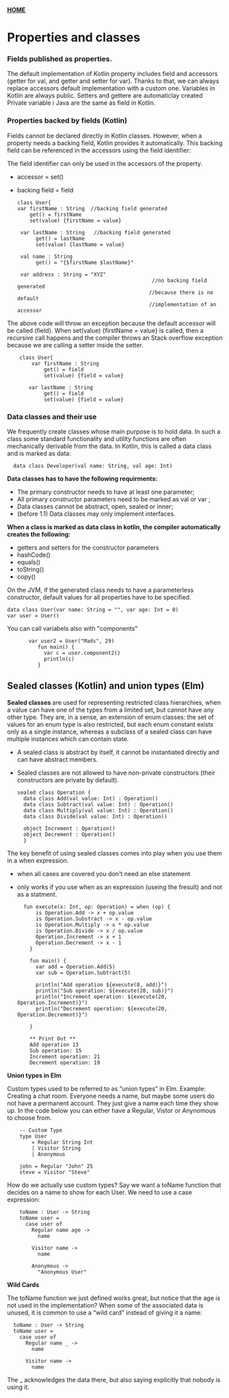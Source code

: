 [**HOME**](../index.md)

# Properties and classes

### Fields published as properties.
The default implementation of Kotlin property includes field and accessors (getter for val, and getter and setter for var). Thanks to that, we can always replace accessors default implementation with a custom one. 
Variables in Kotlin are always public. Setters and gettere are automaticlay created
Private variable i Java are the same as field in Kotlin.

### Properties backed by fields (Kotlin)

Fields cannot be declared directly in Kotlin classes. However, when a property needs a backing field, Kotlin provides it automatically. This backing field can be referenced in the accessors using the field identifier:

The field identifier can only be used in the accessors of the property.
  - accessor = set()
  - backing field = field

        class User{
        var firstName : String  //backing field generated 
            get() = firstName
            set(value) {firstName = value}

         var lastName : String   //backing field generated
              get() = lastName
              set(value) {lastName = value}

         val name : String                        
              get() = "{$firstName $lastName}"    

         var address : String = "XYZ"   
                                                    //no backing field generated
                                                   //because there is no default
                                                   //implementation of an accessor
                                                

The above code will throw an exception because the default accessor will be called (field). When set(value) {firstName = value} is called, then a recursive call happens and the compiler throws an Stack overflow exception because we are calling a setter  inside the setter.

        class User{
            var firstName : String  
                get() = field
                set(value) {field = value}

           var lastName : String  
                get() = field
                set(value) {field = value}
            
            
### Data classes and their use
We frequently create classes whose main purpose is to hold data. In such a class some standard functionality and utility functions are often mechanically derivable from the data. In Kotlin, this is called a data class and is marked as data:

      data class Developer(val name: String, val age: Int)

**Data classes has to have the following requirments:**
 * The primary constructor needs to have at least one parameter;
 * All primary constructor parameters need to be marked as val or var ;
 * Data classes cannot be abstract, open, sealed or inner;
 * (before 1.1) Data classes may only implement interfaces.
 
**When a class is marked as data class in kotlin, the compiler automatically creates the following:**
  * getters and setters for the constructor parameters
  * hashCode()
  * equals()
  * toString()
  * copy()

On the JVM, if the generated class needs to have a parameterless constructor, default values for
all properties have to be specified.

    data class User(var name: String = "", var age: Int = 0)
    var user = User()

You can call variabels also with "components"

           var user2 = User("Mads", 29)
              fun main() {
                var c = user.component2()
                println(c)
              }

## Sealed classes (Kotlin) and union types (Elm)

**Sealed classes** are used for representing restricted class hierarchies, when a value can have one of the types from a limited set, but cannot have any other type. They are, in a sense, an extension of enum classes: the set of values for an enum type is also restricted, but each enum constant exists only as a single instance, whereas a subclass of a sealed class can have multiple instances which can contain state.

* A sealed class is abstract by itself, it cannot be instantiated directly and can have abstract members.
* Sealed classes are not allowed to have non-private constructors (their constructors are private by default).

      sealed class Operation {
        data class Add(val value: Int) : Operation()
        data class Subtract(val value: Int) : Operation()
        data class Multiply(val value: Int) : Operation()
        data class Divide(val value: Int) : Operation()

        object Increment : Operation()
        object Decrement : Operation()
        }

The key benefit of using sealed classes comes into play when you use them in a when expression.
  * when all cases are covered you don't need an else statement
  * only works if you use when as an expression (useing the fresult) and not as a statment.

          fun execute(x: Int, op: Operation) = when (op) {
              is Operation.Add -> x + op.value
              is Operation.Substract -> x - op.value
              is Operation.Multiply -> x * op.value
              is Operation.Divide -> x / op.value
              Operation.Increment -> x + 1
              Operation.Decrement -> x - 1
            }

            fun main() {
              var add = Operation.Add(5)
              var sub = Operation.Subtract(5)

              println("Add operation ${execute(8, add)}")
              println("Sub operation: ${execute(20, sub)}")
              println("Increment operation: ${execute(20, Operation.Increment)}")
              println("Decrement operation: ${execute(20, Operation.Decrement)}")

            }

            ** Print Out **
            Add operation 13
            Sub operation: 15
            Increment operation: 21
            Decrement operation: 19


**Union types in Elm**

Custom types used to be referred to as “union types” in Elm. 
Example: Creating a chat room. Everyone needs a name, but maybe some users do not have a permanent account. They just give a name each time they show up. 
In the code below you can either have a Regular, Vistor or Anynomous to choose from.

        -- Custom Type
        type User
            = Regular String Int
            | Visitor String
            | Anonymous

        john = Regular "John" 25
        steve = Visitor "Steve"
        
              
How do we actually use custom types?
Say we want a toName function that decides on a name to show for each User. We need to use a case expression:

        toName : User -> String 
        toName user =           
          case user of          
            Regular name age -> 
              name              

            Visitor name ->     
              name              

            Anonymous ->        
              "Anonymous User"  

**Wild Cards**

The toName function we just defined works great, but notice that the age is not used in the implementation? When some of the associated data is unused, it is common to use a “wild card” instead of giving it a name:

      toName : User -> String
      toName user =
        case user of
          Regular name _ ->
            name

          Visitor name ->
            name

The _ acknowledges the data there, but also saying explicitly that nobody is using it.












